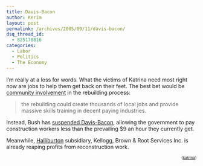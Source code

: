 ```yaml
---
title: Davis-Bacon
author: Kerim
layout: post
permalink: /archives/2005/09/11/davis-bacon/
dsq_thread_id:
  - 825170816
categories:
  - Labor
  - Politics
  - The Economy
---
```

I&#8217;m really at a loss for words. What the victims of Katrina need most right now are jobs to help them get back on their feet. The best bet would be <a href="http://www.guardian.co.uk/comment/story/0,3604,1565939,00.html" onclick="_gaq.push(['_trackEvent', 'outbound-article', 'http://www.guardian.co.uk/comment/story/0,3604,1565939,00.html', 'community involvement']);" >community involvement</a> in the rebuilding process:

> the rebuilding could create thousands of local jobs and provide massive skills training in decent paying industries.

Instead, Bush has <a href="http://www.tpmcafe.com/story/2005/9/9/1181/98758" onclick="_gaq.push(['_trackEvent', 'outbound-article', 'http://www.tpmcafe.com/story/2005/9/9/1181/98758', 'suspended Davis-Bacon']);" >suspended Davis-Bacon</a>, allowing the government to pay construction workers less than the prevailing $9 an hour they currently get.

Meanwhile, <a href="http://www.washingtonpost.com/wp-dyn/content/article/2005/09/04/AR2005090401193_pf.html" onclick="_gaq.push(['_trackEvent', 'outbound-article', 'http://www.washingtonpost.com/wp-dyn/content/article/2005/09/04/AR2005090401193_pf.html', 'Halliburton']);" >Halliburton</a> subsidiary, Kellogg, Brown & Root Services Inc. is already reaping profits from reconstruction work.

<!-- technorati tags start -->

<div style="text-align:right;">
  <span style="font-size:x-small;">{<a href="http://www.technorati.com/tag/katrina" onclick="_gaq.push(['_trackEvent', 'outbound-article', 'http://www.technorati.com/tag/katrina', 'katrina']);"  rel="tag">katrina</a>}</span>


<!-- technorati tags end -->

